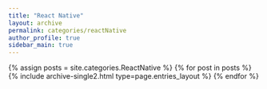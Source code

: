 ```yaml
---
title: "React Native"
layout: archive
permalink: categories/reactNative
author_profile: true
sidebar_main: true
---
```


{% assign posts = site.categories.ReactNative %}
{% for post in posts %} {% include archive-single2.html type=page.entries_layout %} {% endfor %}
